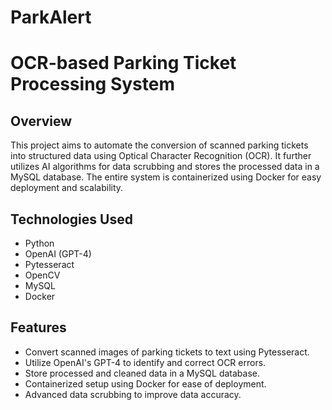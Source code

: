 # ParkAlert

# OCR-based Parking Ticket Processing System

## Overview

This project aims to automate the conversion of scanned parking tickets into structured data using Optical Character Recognition (OCR). It further utilizes AI algorithms for data scrubbing and stores the processed data in a MySQL database. The entire system is containerized using Docker for easy deployment and scalability.

## Technologies Used

- Python
- OpenAI (GPT-4)
- Pytesseract
- OpenCV
- MySQL
- Docker

## Features

- Convert scanned images of parking tickets to text using Pytesseract.
- Utilize OpenAI's GPT-4 to identify and correct OCR errors.
- Store processed and cleaned data in a MySQL database.
- Containerized setup using Docker for ease of deployment.
- Advanced data scrubbing to improve data accuracy.

